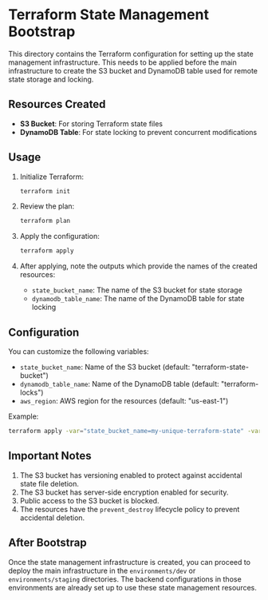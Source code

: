 # Terraform State Management Bootstrap

This directory contains the Terraform configuration for setting up the state management infrastructure. This needs to be applied before the main infrastructure to create the S3 bucket and DynamoDB table used for remote state storage and locking.

## Resources Created

- **S3 Bucket**: For storing Terraform state files
- **DynamoDB Table**: For state locking to prevent concurrent modifications

## Usage

1. Initialize Terraform:
   ```bash
   terraform init
   ```

2. Review the plan:
   ```bash
   terraform plan
   ```

3. Apply the configuration:
   ```bash
   terraform apply
   ```

4. After applying, note the outputs which provide the names of the created resources:
   - `state_bucket_name`: The name of the S3 bucket for state storage
   - `dynamodb_table_name`: The name of the DynamoDB table for state locking

## Configuration

You can customize the following variables:

- `state_bucket_name`: Name of the S3 bucket (default: "terraform-state-bucket")
- `dynamodb_table_name`: Name of the DynamoDB table (default: "terraform-locks")
- `aws_region`: AWS region for the resources (default: "us-east-1")

Example:
```bash
terraform apply -var="state_bucket_name=my-unique-terraform-state" -var="aws_region=us-west-2"
```

## Important Notes

1. The S3 bucket has versioning enabled to protect against accidental state file deletion.
2. The S3 bucket has server-side encryption enabled for security.
3. Public access to the S3 bucket is blocked.
4. The resources have the `prevent_destroy` lifecycle policy to prevent accidental deletion.

## After Bootstrap

Once the state management infrastructure is created, you can proceed to deploy the main infrastructure in the `environments/dev` or `environments/staging` directories. The backend configurations in those environments are already set up to use these state management resources.